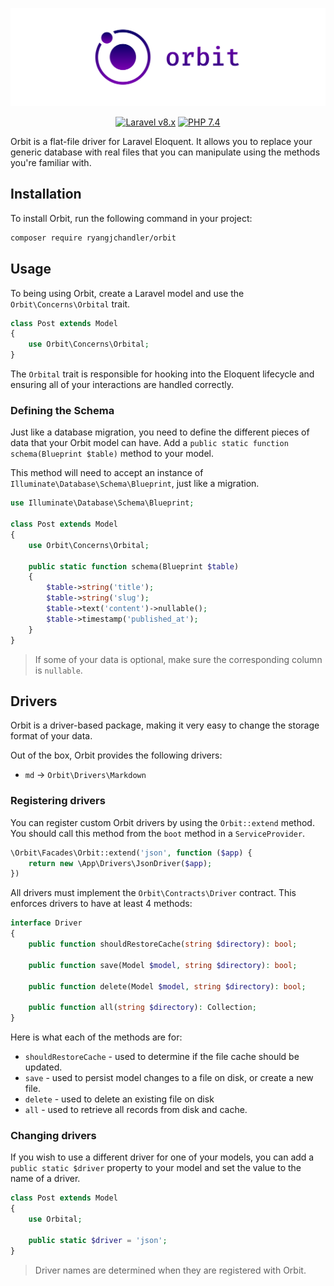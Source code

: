 ![Orbit](./art/orbit.png)

<p align="center">
    <a href="https://laravel.com"><img alt="Laravel v8.x" src="https://img.shields.io/badge/Laravel-v8.x-FF2D20?style=for-the-badge&logo=laravel"></a>
    <a href="https://php.net"><img alt="PHP 7.4" src="https://img.shields.io/badge/PHP-7.4-777BB4?style=for-the-badge&logo=php"></a>
</p>

Orbit is a flat-file driver for Laravel Eloquent. It allows you to replace your generic database with real files that you can manipulate using the methods you're familiar with.

## Installation

To install Orbit, run the following command in your project:

```bash
composer require ryangjchandler/orbit
```

## Usage

To being using Orbit, create a Laravel model and use the `Orbit\Concerns\Orbital` trait.

```php
class Post extends Model
{
    use Orbit\Concerns\Orbital;
}
```

The `Orbital` trait is responsible for hooking into the Eloquent lifecycle and ensuring all of your interactions are handled correctly.

### Defining the Schema

Just like a database migration, you need to define the different pieces of data that your Orbit model can have. Add a `public static function schema(Blueprint $table)` method to your model.

This method will need to accept an instance of `Illuminate\Database\Schema\Blueprint`, just like a migration.

```php
use Illuminate\Database\Schema\Blueprint;

class Post extends Model
{
    use Orbit\Concerns\Orbital;

    public static function schema(Blueprint $table)
    {
        $table->string('title');
        $table->string('slug');
        $table->text('content')->nullable();
        $table->timestamp('published_at');
    }
}
```

> If some of your data is optional, make sure the corresponding column is `nullable`.

## Drivers

Orbit is a driver-based package, making it very easy to change the storage format of your data.

Out of the box, Orbit provides the following drivers:

* `md` -> `Orbit\Drivers\Markdown`

### Registering drivers

You can register custom Orbit drivers by using the `Orbit::extend` method. You should call this method from the `boot` method in a `ServiceProvider`.

```php
\Orbit\Facades\Orbit::extend('json', function ($app) {
    return new \App\Drivers\JsonDriver($app);
})
```

All drivers must implement the `Orbit\Contracts\Driver` contract. This enforces drivers to have at least 4 methods:

```php
interface Driver
{
    public function shouldRestoreCache(string $directory): bool;

    public function save(Model $model, string $directory): bool;

    public function delete(Model $model, string $directory): bool;

    public function all(string $directory): Collection;
}
```

Here is what each of the methods are for:

* `shouldRestoreCache` - used to determine if the file cache should be updated. 
* `save` - used to persist model changes to a file on disk, or create a new file.
* `delete` - used to delete an existing file on disk
* `all` - used to retrieve all records from disk and cache.

### Changing drivers

If you wish to use a different driver for one of your models, you can add a `public static $driver` property to your model and set the value to the name of a driver.

```php
class Post extends Model
{
    use Orbital;

    public static $driver = 'json';
}
```

> Driver names are determined when they are registered with Orbit.
